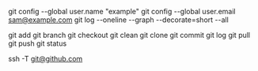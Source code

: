 git config --global user.name "example"
git config --global user.email sam@example.com
git log --oneline --graph --decorate=short --all

git add
git branch
git checkout
git clean
git clone
git commit
git log
git pull
git push
git status

ssh -T git@github.com
